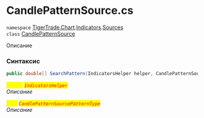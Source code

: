 
# CandlePatternSource.cs
`namespace` [TigerTrade.Chart](../../../TigerTrade.Chart.md).[Indicators](../../../TigerTrade.Chart/Indicators.md).[Sources](../../../TigerTrade.Chart/Indicators/Sources.md)  
    `class` [CandlePatternSource](../../CandlePatternSource.cs.md)

Описание

### Синтаксис
```csharp
public double[] SearchPattern(IndicatorsHelper helper, CandlePatternSourcePatternType type)
```

<mark style="color:yellow;">`helper`</mark> <mark style="color:red;">*`IndicatorsHelper`*</mark>  
 *Описание*  
  
<mark style="color:yellow;">`type`</mark> <mark style="color:red;">*`CandlePatternSourcePatternType`*</mark>  
 *Описание*  
  

                    
                    